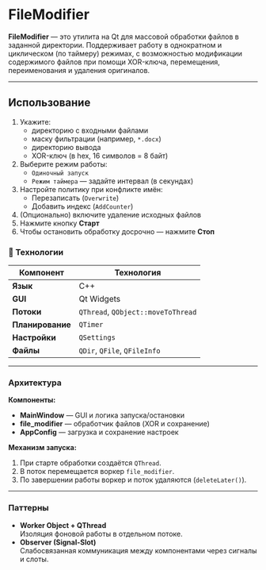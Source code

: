 # FileModifier

**FileModifier** — это утилита на Qt для массовой обработки файлов в заданной директории. Поддерживает работу в однократном и циклическом (по таймеру) режимах, с возможностью модификации содержимого файлов при помощи XOR-ключа, перемещения, переименования и удаления оригиналов.

---

## Использование

1. Укажите:
   - директорию с входными файлами
   - маску фильтрации (например, `*.docx`)
   - директорию вывода
   - XOR-ключ (в hex, 16 символов = 8 байт)
2. Выберите режим работы:
   - `Одиночный запуск`
   - `Режим таймера` — задайте интервал (в секундах)
3. Настройте политику при конфликте имён:
   - Перезаписать (`Overwrite`)
   - Добавить индекс (`AddCounter`)
4. (Опционально) включите удаление исходных файлов
5. Нажмите кнопку **Старт**
6. Чтобы остановить обработку досрочно — нажмите **Стоп**

### 🔧 Технологии

| Компонент     | Технология                      |
|--------------|---------------------------------|
| **Язык**      | C++                            |
| **GUI**       | Qt Widgets                      |
| **Потоки**    | `QThread`, `QObject::moveToThread` |
| **Планирование** | `QTimer`                       |
| **Настройки** | `QSettings`                     |
| **Файлы**     | `QDir`, `QFile`, `QFileInfo`    |

---

### Архитектура

**Компоненты:**
- **MainWindow** — GUI и логика запуска/остановки  
- **file_modifier** — обработчик файлов (XOR и сохранение)  
- **AppConfig** — загрузка и сохранение настроек  

**Механизм запуска:**
1. При старте обработки создаётся `QThread`.  
2. В поток перемещается воркер `file_modifier`.  
3. По завершении работы воркер и поток удаляются (`deleteLater()`).

---

### Паттерны

- **Worker Object + QThread**  
  Изоляция фоновой работы в отдельном потоке.  
- **Observer (Signal-Slot)**  
  Слабосвязанная коммуникация между компонентами через сигналы и слоты.
